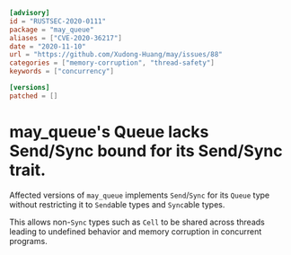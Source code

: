 ```toml
[advisory]
id = "RUSTSEC-2020-0111"
package = "may_queue"
aliases = ["CVE-2020-36217"]
date = "2020-11-10"
url = "https://github.com/Xudong-Huang/may/issues/88"
categories = ["memory-corruption", "thread-safety"]
keywords = ["concurrency"]

[versions]
patched = []
```

# may_queue's Queue lacks Send/Sync bound for its Send/Sync trait.

Affected versions of `may_queue` implements `Send`/`Sync` for its `Queue` type without restricting it to `Send`able types and `Sync`able types.

This allows non-`Sync` types such as `Cell` to be shared across threads leading to undefined behavior and memory corruption in concurrent programs.
